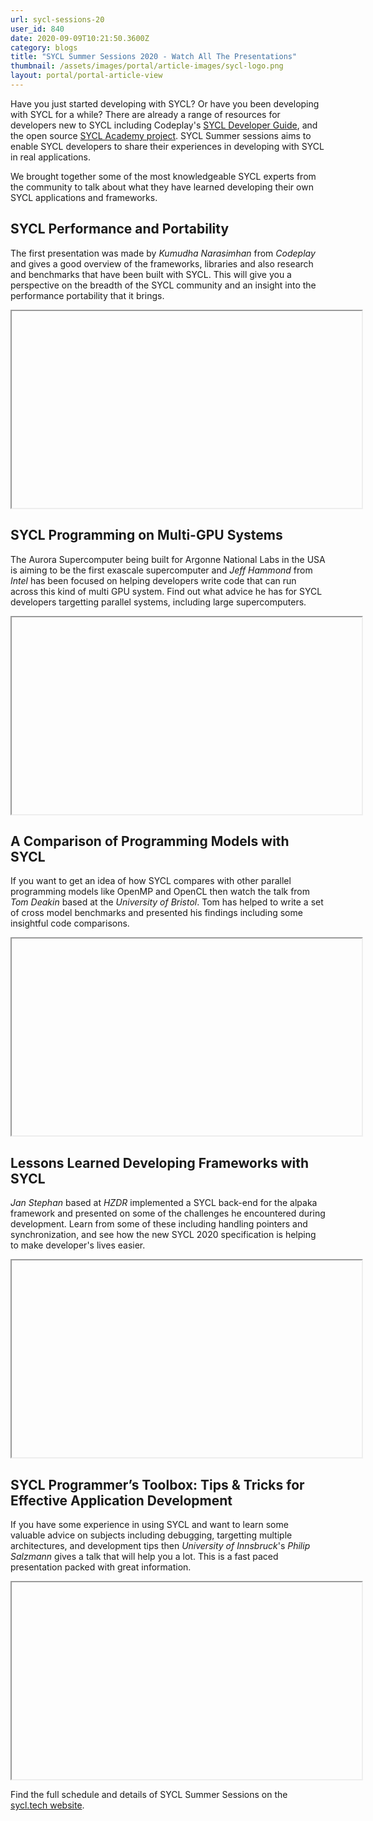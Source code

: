 ```yaml
---
url: sycl-sessions-20
user_id: 840
date: 2020-09-09T10:21:50.3600Z
category: blogs
title: "SYCL Summer Sessions 2020 - Watch All The Presentations"
thumbnail: /assets/images/portal/article-images/sycl-logo.png
layout: portal/portal-article-view
---
```


Have you just started developing with SYCL? Or have you been developing with SYCL for a while? There are already a range of resources for developers new to SYCL including Codeplay's <a href="https://developer.codeplay.com/products/computecpp/ce/guides/sycl-guide" target="_blank">SYCL Developer Guide</a>, and the open source <a href="https://github.com/codeplaysoftware/syclacademy" target="_blank">SYCL Academy project</a>. SYCL Summer sessions aims to enable SYCL developers to share their experiences in developing with SYCL in real applications.

We brought together some of the most knowledgeable SYCL experts from the community to talk about what they have learned developing their own SYCL applications and frameworks.

## SYCL Performance and Portability

The first presentation was made by *Kumudha Narasimhan* from *Codeplay* and gives a good overview of the frameworks, libraries and also research and benchmarks that have been built with SYCL. This will give you a perspective on the breadth of the SYCL community and an insight into the performance portability that it brings.

<iframe width="560"
          height="315"
          data-requiresCookieAcceptance="true"
          data-requiresCookieAcceptanceSwap="src,https://www.youtube.com/embed/3_AbODj3Gyc"></iframe>

## SYCL Programming on Multi-GPU Systems

The Aurora Supercomputer being built for Argonne National Labs in the USA is aiming to be the first exascale supercomputer and *Jeff Hammond* from *Intel* has been focused on helping developers write code that can run across this kind of multi GPU system. Find out what advice he has for SYCL developers targetting parallel systems, including large supercomputers.

<iframe width="560"
          height="315"
          data-requiresCookieAcceptance="true"
          data-requiresCookieAcceptanceSwap="src,https://www.youtube.com/embed/EX-xSb1QAT4"></iframe>

## A Comparison of Programming Models with SYCL

If you want to get an idea of how SYCL compares with other parallel programming models like OpenMP and OpenCL then watch the talk from *Tom Deakin* based at the *University of Bristol*. Tom has helped to write a set of cross model benchmarks and presented his findings including some insightful code comparisons.

<iframe width="560"
          height="315"
          data-requiresCookieAcceptance="true"
          data-requiresCookieAcceptanceSwap="src,https://www.youtube.com/embed/x-z0I858mMc"></iframe>

## Lessons Learned Developing Frameworks with SYCL

*Jan Stephan* based at *HZDR* implemented a SYCL back-end for the alpaka framework and presented on some of the challenges he encountered during development. Learn from some of these including handling pointers and synchronization, and see how the new SYCL 2020 specification is helping to make developer's lives easier.

<iframe width="560"
          height="315"
          data-requiresCookieAcceptance="true"
          data-requiresCookieAcceptanceSwap="src,https://www.youtube.com/embed/41BO-5p6T28"></iframe>

## SYCL Programmer’s Toolbox: Tips & Tricks for Effective Application Development

If you have some experience in using SYCL and want to learn some valuable advice on subjects including debugging, targetting multiple architectures, and development tips then *University of Innsbruck*'s *Philip Salzmann* gives a talk that will help you a lot. This is a fast paced presentation packed with great information. 

<iframe width="560"
          height="315"
          data-requiresCookieAcceptance="true"
          data-requiresCookieAcceptanceSwap="src,https://www.youtube.com/embed/4Jo-Sb1AX_c"></iframe>

Find the full schedule and details of SYCL Summer Sessions on the <a href="https://sycl.tech/sessions" target="_blank">sycl.tech website</a>.
